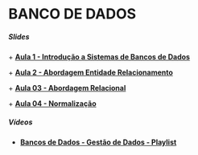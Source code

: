 # BANCO DE DADOS

##### Slides

+ [**Aula 1 - Introdução a Sistemas de Bancos de Dados**]()

+ [**Aula 2 - Abordagem Entidade Relacionamento**]()

+ [**Aula 03 - Abordagem Relacional**]()

+ [**Aula 04 - Normalização**]() 
  
##### Vídeos

+ [**Bancos de Dados - Gestão de Dados - Playlist**](https://youtube.com/playlist?list=PLcBIDyT2Nb2IDTN_vAvIl6PNp1aoqh-TO)

